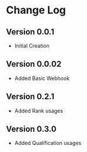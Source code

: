 # Change Log

## Version 0.0.1

- Initial Creation

## Version 0.0.02

- Added Basic Webhook 

## Version 0.2.1

- Added Rank usages

## Version 0.3.0

- Added Qualification usages